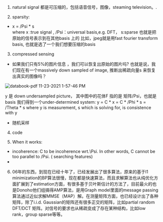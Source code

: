 1. natural signal 都是可压缩的，包括语音信号，图像，steaming television。.

2. sparsity: 
+  x = /Psi * s  
  where x :true signal , /Psi：universal basis,e.g. DFT， s:sparse 
  也就是把原始的信号表示到在其他basis 上的
  比如，jpeg就是用fast fourier transform basis, 也就是选了一个我们想要压缩的basis

3.  compressed sensing
+ 如果我们只有5%的图片信息 ，我们可以恢复出原始的图片吗? 也就是说，我们现在有一个massively down sampled of image, 推断出稀疏向量s 来恢复出真实的图像吗？

![databook-pdf 11-23-2021 1-57-46 PM](https://user-images.githubusercontent.com/69283174/142965098-72057134-edaa-4e04-9c25-514825c645ac.png)


y 是 down undersampled picture， 其中图中的花体F 指的是 矩阵/Psi，也就是basis
我们得到一个under-determined system: y = C * x = C * /Phi * s = /Theta * s
where y is measurement, s  which is solving for, is consistence with y
+ 随机采样

4. code

5. When it works:
+ incoherence: C to be incoherence  wrt.\Psi. In other words, C cannot be too parallel to /Psi. ( searching features)
+


6. 06年的东西，到现在已经十年了，已经发展出了很多算法，原来的基于l1 minimization的BP算法很慢，现在都是快速算法，而且求解算法也从纯优化方面扩展到了estimation方面，有很多基于贝叶斯估计的方法了，目前最火的也是Donoho他们组搞得AMP算法，是用Graph model里面的message passing算法通过近似求解MMSE（MAP）解。在测量矩阵方面，也已经设计出了各种矩阵，除了i.i.d. Gaussian的矩阵还有很多正交的矩阵，比如partial random DFT/DCT 矩阵。对信号的要求也从稀疏变成了存在某种结构，比如low rank，group sparse等等。
